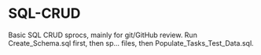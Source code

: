 # SQL-CRUD
Basic SQL CRUD sprocs, mainly for git/GitHub review. 
Run Create_Schema.sql first, then sp... files, then Populate_Tasks_Test_Data.sql.
